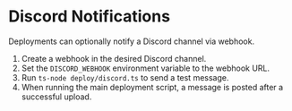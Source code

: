 # Discord Notifications

Deployments can optionally notify a Discord channel via webhook.

1. Create a webhook in the desired Discord channel.
2. Set the `DISCORD_WEBHOOK` environment variable to the webhook URL.
3. Run `ts-node deploy/discord.ts` to send a test message.
4. When running the main deployment script, a message is posted after a
   successful upload.
